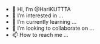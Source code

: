 - 👋 Hi, I’m @HariKUTTTA
- 👀 I’m interested in ...
- 🌱 I’m currently learning ...
- 💞️ I’m looking to collaborate on ...
- 📫 How to reach me ...

<!---
HariKUTTTA/HariKUTTTA is a ✨ special ✨ repository because its `README.md` (this file) appears on your GitHub profile.
You can click the Preview link to take a look at your changes.
--->
